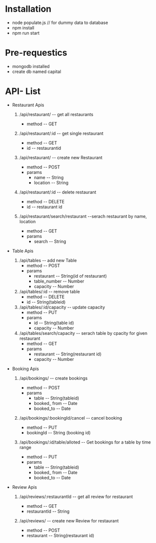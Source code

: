 # Installation
  * node populate.js // for dummy data to database 
  * npm install
  * npm run start

# Pre-requestics
  * mongodb installed 
  * create db named  capital


# API- List
  + Restaurant Apis
    1. /api/restaurant/ -- get all restaurants
       * method -- GET
    2. /api/restaurant/:id -- get single restaurant
       * method -- GET
       * id -- restaurantid 
    3. /api/restaurant/ -- create new Restaurant
       * method -- POST
       * params
         * name -- String 
         * location -- String
    4. /api/restaurant/:id -- delete restaurant
       * method -- DELETE
       * id -- restaurant id

    5. /api/restaurant/search/restaurant --serach restaurant by name, location
       * method -- GET
       * params
         * search -- String
  + Table Apis
    1. /api/tables -- add new Table
       * method -- POST
       * params 
         * restaurant -- String(id of restaurant)
         * table_number -- Number
         * capacity -- Number
    2. /api/tables/:id -- remove table
       * method -- DELETE
       * id -- String(tableid)
    3. /api/tables/:id/capacity --  update capacity
       * method -- PUT
       * params 
         * id -- String(table id)
         * capacity -- Number
    4. /api/tables/search/capacity -- serach table by cpacity for given restaurant
       * method -- GET
       * params 
         * restaurant -- String(restaurant id)
         * capacity -- Number
  + Booking Apis
    1. /api/bookings/ -- create bookings
       * method -- POST
       * params
         * table -- String(tableid)
         * booked_ from -- Date
         * booked_to -- Date
    2. /api/bookings/:bookingId/cancel -- cancel booking
       * method -- PUT
       * bookingId -- String (booking id)

    3. /api/bookings/:id/table/alloted -- Get bookings for a table by time range
       * method -- PUT
       * params
         * table -- String(tableid)
         * booked_ from -- Date
         * booked_to -- Date

  + Review Apis
    1. /api/reviews/:restaurantId -- get all review for restaurant
       * method -- GET
       * restaurantId -- String

    2. /api/reviews/ -- create new Review for restaurant
       * method -- POST
       * restaurant -- String(restaurant id)